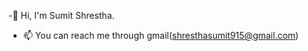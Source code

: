 -👋 Hi, I'm Sumit Shrestha. 
- 📫 You can reach me through gmail(shresthasumit915@gmail.com)
  
<!-- - 👀 I’m interested in ...
- 🌱 I’m currently learning ...
- 💞️ I’m looking to collaborate on ... 
- 😄 Pronouns: ...
- ⚡ Fun fact: ...
-->
<!---
Sumit918/Sumit918 is a ✨ special ✨ repository because its `README.md` (this file) appears on your GitHub profile.
You can click the Preview link to take a look at your changes.
--->
